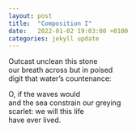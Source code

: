 ```yaml
---
layout: post
title:  "Composition I"
date:   2022-01-02 19:03:00 +0100
categories: jekyll update
---
```


Outcast unclean this stone <br>
our breath across but in poised <br>
digit that water’s countenance: <br>

O, if the waves would <br>
and the sea constrain our greying <br>
scarlet: we will this life <br>
have ever lived. <br>

